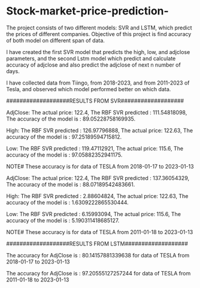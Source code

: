 # Stock-market-price-prediction-
The project consists of two different models: SVR and LSTM, which predict the prices of different companies. Objective of this project is find accuracy of both model on different span of data.

I have created the first SVR model that predicts the high, low, and adjclose parameters, and the second Lstm model which predict and calculate accuracy of adjclose and also predict the adjclose of next n number of days.

I have collected data from Tiingo, from 2018-2023, and from 2011-2023 of Tesla, and observed which model performed better on which data. 


###################RESULTS FROM SVR###################

AdjClose: 
The actual price: 122.4,
The RBF SVR predicted : 111.54818098,
The accuracy of the model is : 89.05228758169935.

High:
The RBF SVR predicted : 126.97796888,
The actual price: 122.63,
The accuracy of the model is : 97.25189594715812.

Low:
The RBF SVR predicted : 119.47112921,
The actual price: 115.6,
The accuracy of the model is : 97.05882352941175.

NOTE# These accuracy is for data of TESLA from 2018-01-17 to 2023-01-13

AdjClose:
The actual price: 122.4,
The RBF SVR predicted : 137.36054329,
The accuracy of the model is : 88.07189542483661.

High:
The RBF SVR predicted : 2.88604824,
The actual price: 122.63,
The accuracy of the model is : 1.6309222865530444.

Low:
The RBF SVR predicted : 6.15993094,
The actual price: 115.6,
The accuracy of the model is : 5.190311418685127.

NOTE# These accuracy is for data of TESLA from 2011-01-18 to 2023-01-13


###################RESULTS FROM LSTM###################

The accuracy for AdjClose is : 80.14157881339638 for data of TESLA from 2018-01-17 to 2023-01-13

The accuracy for AdjClose is : 97.20555127257244 for data of TESLA from 2011-01-18 to 2023-01-13



